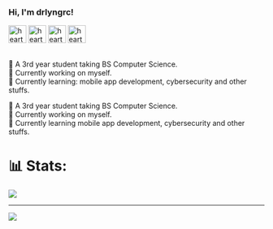 ### Hi, I'm drlyngrc!

<img src="https://github.com/user-attachments/assets/4841f360-47bc-46bd-beaf-6e8840e562d4" alt="heart" width="35" height="35">
<img src="https://github.com/user-attachments/assets/c665d5b3-1047-4f62-ad67-796d79995e08" alt="heart" width="35" height="35">
<img src="https://github.com/user-attachments/assets/2697c7b5-9ca5-4ac4-aef6-c4f388589ba1" alt="heart" width="35" height="35">
<img src="https://github.com/user-attachments/assets/90102809-85b4-4ec7-a55f-9c16c56a4ac8" alt="heart" width="35" height="35">

##
  💜 A 3rd year student taking BS Computer Science.  
  🔭 Currently working on myself.  
  🌱 Currently learning: mobile app development, cybersecurity and other stuffs.



💜 A 3rd year student taking BS Computer Science.<br>🔭 Currently working on myself.<br>🌱 Currently learning mobile app development, cybersecurity and other stuffs.


# 📊 Stats:
<!--![](https://github-readme-stats.vercel.app/api?username=drlyngrc&theme=midnight-purple&hide_border=true&include_all_commits=false&count_private=false)<br/>
![](https://github-readme-streak-stats.herokuapp.com/?user=drlyngrc&theme=midnight-purple&hide_border=true)<br/> -->
![](https://github-readme-stats.vercel.app/api/top-langs/?username=drlyngrc&theme=midnight-purple&hide_border=true&include_all_commits=false&count_private=false&layout=compact)

---
[![](https://visitcount.itsvg.in/api?id=drlyngrc&icon=7&color=11)](https://visitcount.itsvg.in)

<!-- Proudly created with GPRM ( https://gprm.itsvg.in ) -->


<!--

- 🔭 I’m currently working on myself.
- 🌱 I’m currently learning app development.
- 👯 I’m looking to collaborate on ...
- 🤔 I’m looking for help with ...
- 💬 Ask me about ...
- 📫 How to reach me: ...
- 😄 Pronouns: ...
- ⚡ Fun fact: ...
-->
